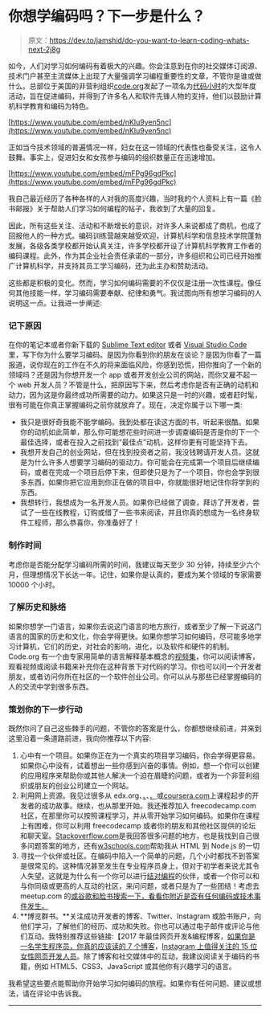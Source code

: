 # 你想学编码吗？下一步是什么？

> 原文：<https://dev.to/jamshid/do-you-want-to-learn-coding-whats-next-2j8g>

如今，人们对学习如何编码有着极大的兴趣。你会注意到在你的社交媒体订阅源、技术门户甚至主流媒体上出现了大量强调学习编程重要性的文章，不管你是谁或做什么。总部位于美国的非营利组织[code.org](https://code.org/)发起了一项名为[代码小时](https://hourofcode.com/)的大型年度活动，旨在促进编码，并得到了许多名人和软件先锋人物的支持，他们以鼓励计算机科学教育和编码为特色。

[https://www.youtube.com/embed/nKIu9yen5nc](https://www.youtube.com/embed/nKIu9yen5nc)

正如当今技术领域的普遍情况一样，妇女在这一领域的代表性也备受关注，这令人鼓舞。事实上，促进妇女和女孩参与编码的组织数量正在迅速增加。

[https://www.youtube.com/embed/mFPg96gdPkc](https://www.youtube.com/embed/mFPg96gdPkc)

我自己最近经历了各种各样的人对我的高度兴趣，当时我的个人资料上有一篇《脸书邮报》关于帮助人们学习如何编程的帖子，我收到了大量的回复。

因此，所有这些关注、活动和不断增长的意识，对许多人来说都成了商机，也成了回报他人的一种方式。编码训练营越来越受欢迎，计算机科学和信息技术学院蓬勃发展，各级各类学校都开始认真关注，许多学校都开设了计算机科学教育工作者的编码课程。此外，作为其企业社会责任承诺的一部分，许多组织和公司已经开始推广计算机科学，并支持其员工学习编码，还为此主办和赞助活动。

这些都是积极的变化。然而，学习如何编码需要的不仅仅是注册一次性课程。像任何其他技能一样，学习编码需要奉献、纪律和勇气。我试图向所有想学习编码的人说明这一点。让我进一步阐述:

### 记下原因

在你的笔记本或者你新下载的 [Sublime Text editor](https://www.sublimetext.com/) 或者 [Visual Studio Code](https://code.visualstudio.com/) 里，写下你为什么要学习编码。是因为你看到你的朋友在谈论？是因为你看了一篇报道，说你现在的工作在不久的将来面临风险，你感到恐慌，把你推向了一个新的领域吗？还是因为你想开发一个 app 或者开发创业公司的网站，而你又雇不起一个 web 开发人员？不管是什么，把原因写下来，然后考虑你是否有正确的动机和动力，因为这是你最终成功所需要的动力。如果这只是一时的兴趣，或者赶时髦，很有可能在你真正掌握编码之前你就放弃了。现在，决定你属于以下哪一类:

*   我只是很好奇我能不能学编码。我到处都在读这方面的书，听起来很酷。如果你的动机如此简单，那么你可能想花些时间进一步调查编码是否是你的下一个最佳选择，或者在投入之前找到“最佳点”动机，这样你更有可能坚持下去。
*   我想开发自己的创业网站，但在找到投资者之前，我没钱聘请开发人员。这就是为什么许多人想要学习编码的驱动力。你可能会在完成第一个项目后继续编码，或者在完成一个项目后停下来，但即使只是为了一个项目，你也会学到很多东西，如果你把它应用到你正在做的项目中，你就能很好地记住你将学到的东西。
*   我想转行，我想成为一名开发人员。如果你已经做了调查，拜访了开发者，尝试了一些在线教程，订购或借了一些书来阅读，并且你真的想成为一名终身软件工程师，那么恭喜你，你准备好了！

### 制作时间

考虑你是否能分配学习编码所需的时间，我建议每天至少 30 分钟，持续至少六个月，但理想情况下长达一年。记住，如果你是认真的，要成为某个领域的专家需要 10000 个小时。

### 了解历史和脉络

如果你想学一门语言，如果你去说这门语言的地方旅行，或者至少了解一下说这门语言的国家的历史和文化，你会学得更快。如果你想学习如何编码，尽可能多地学习计算机，它们的历史，对社会的影响，进化，以及软件和硬件的机制。Code.org 有一个由专家用简单的语言解释基本概念的[视频集](https://code.org/educate/resources/videos)，你可以阅读博客，观看视频或阅读书籍来补充你在这种背景下对代码的学习。你也可以问一个开发者朋友，或者访问你所在社区的一个软件创业公司。你可以从与那些已经掌握编码的人的交流中学到很多东西。

### 策划你的下一步行动

既然你问了自己这些棘手的问题，不管你的答案是什么，你都想继续前进，并来到这里沿着一条道路前进，我向你推荐以下内容:

1.  心中有一个项目。如果你正在为一个真实的项目学习编码，你会学得更容易。如果你心中没有，试着想出一些你感到兴奋的事情。例如，想一个你可以创建的应用程序来帮助你或其他人解决一个迫在眉睫的问题，或者为一个非营利组织或朋友的创业公司建立一个网站。
2.  利用网上资源。我见过很多从 edx.org、[、](http://codecademy.com/)、[、](http://freecodecamp.com/)或[coursera.com](http://coursera.com/)上课程起步的开发者的成功故事。继续，也从那里开始。我还推荐加入 freecodecamp.com 社区，在那里你可以按照课程学习，并从零开始学习如何编码。如果你在课程上有困难，你可以利用 freecodecamp 或者你的朋友和其他社区提供的论坛和聊天室。[Stackoverflow.com](http://stackoverflow.com/)是我回答很多问题的地方，也是我找到自己很多问题答案的地方，还有[w3schools.com](http://freecodecamp.com/)帮助我从 HTML 到 Node.js 的一切
3.  寻找一个伙伴或社区。在编码中陷入一个简单的问题，几个小时都找不到答案是很常见的。这种情况甚至发生在专业程序员身上，但对于初学者来说尤其令人失望。这就是为什么有一个你可以进行[结对编程](https://en.wikipedia.org/wiki/Pair_programming)的伙伴，或者一个你可以和与你同级或更高的人互动的社区，来问问题，或者只是为了一些团结！考虑去 meetup.com 的[或谷歌和脸书搜索一下，看看你附近是否有任何编码或技术事件发生。](https://www.meetup.com/)
4.  **博览群书。**关注成功开发者的博客、Twitter、Instagram 或脸书账户，向他们学习，了解他们的经历、成功和失败。你也可以通过电子邮件或评论与他们互动。我特别推荐这些链接:【2017 年最佳网页开发&编程博客，[如果你是一名学生程序员，你真的应该读的 7 个博客](http://www.makeuseof.com/tag/7-blogs-really-read-student-programmer/)，[Instagram 上值得关注的 15 位女性网页开发人员](https://blog.vanila.io/15-female-web-developers-to-follow-on-instagram-15d7927824e5)。除了博客和社交媒体中的互动，我建议阅读关于编码的书籍，例如 HTML5、CSS3、JavaScript 或其他你有兴趣学习的语言。

我希望这些要点能帮助你开始学习如何编码的旅程。如果你有任何问题、建议或想法，请在评论中告诉我。

* * *